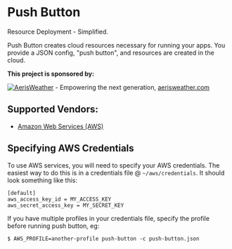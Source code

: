 # Push Button

Resource Deployment - Simplified.

Push Button creates cloud resources necessary for running your apps. You provide a JSON config, "push button", and 
resources are created in the cloud.

__This project is sponsored by:__

[![AerisWeather](http://branding.aerisweather.com/logo-dark-small.png)](http://www.aerisweather.com) - Empowering the next generation, [aerisweather.com](https://www.aerisweather.com)

## Supported Vendors:

* [Amazon Web Services (AWS)](lib/resource/aws)

## Specifying AWS Credentials

To use AWS services, you will need to specify your AWS credentials. The easiest way to do this is in a credentials file @ `~/aws/credentials`. It should look something like this:

```
[default]
aws_access_key_id = MY_ACCESS_KEY
aws_secret_access_key = MY_SECRET_KEY
```

If you have multiple profiles in your credentials file, specify the profile before running push button, eg:

```
$ AWS_PROFILE=another-profile push-button -c push-button.json 
```